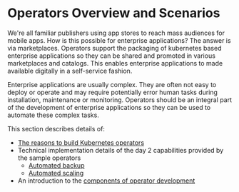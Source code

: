 # Operators Overview and Scenarios

We're all familiar publishers using app stores to reach mass audiences for mobile apps.  How is this possible for enterprise applications?  The answer is via marketplaces.  Operators support the packaging of kubernetes based enterprise applications so they can be shared and promoted in various marketplaces and catalogs. This enables enterprise applications to made available digitally in a self-service fashion.

Enterprise applications are usually complex.  They are often not easy to deploy or operate and may require potentially error human tasks during installation, maintenance or monitoring.  Operators should be an integral part of the development of enterprise applications so they can be used to automate these complex tasks.

This section describes details of: 

* [The reasons to build Kubernetes operators](./overview-why-build-k8s-operators.md)
* Technical implementation details of the day 2 capabilities provided by the sample operators
    * [Automated backup](./overview-automatically-archive-data-with-k8s-operators.md)
    * [Automated scaling](./overview-scalling-applications-automatically-with-operators.md)
* An introduction to the [components of operator development](./overview-the-k8s-operator-metamodel.md)
